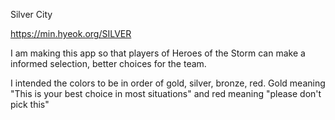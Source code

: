 Silver City

https://min.hyeok.org/SILVER

I am making this app so that players of Heroes of the Storm can make a informed selection, better choices for the team.

I intended the colors to be in order of gold, silver, bronze, red. Gold meaning "This is your best choice in most situations" and red meaning "please don't pick this"
